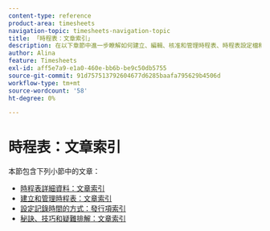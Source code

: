 ```yaml
---
content-type: reference
product-area: timesheets
navigation-topic: timesheets-navigation-topic
title: 「時程表：文章索引」
description: 在以下章節中進一步瞭解如何建立、編輯、核准和管理時程表、時程表設定檔和小時型別。
author: Alina
feature: Timesheets
exl-id: aff5e7a9-e1a0-460e-bb6b-be9c50db5755
source-git-commit: 91d757513792604677d6285baafa795629b4506d
workflow-type: tm+mt
source-wordcount: '58'
ht-degree: 0%

---
```


# 時程表：文章索引

<!-- Audited: 12/2023 -->

本節包含下列小節中的文章：

* [時程表詳細資料：文章索引](../timesheets/timesheets/timesheets.md)
* [建立和管理時程表：文章索引](../timesheets/create-and-manage-timesheets/create-and-manage-timesheets.md)
* [設定記錄時間的方式：發行項索引](../timesheets/config-timesheet-prefs/configure-timesheet-preferences.md)
* [秘訣、技巧和疑難排解：文章索引](../timesheets/tips-tricks-and-troubleshooting/tips-tricks-and-troubleshooting-timesheets.md)
